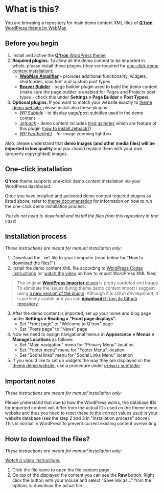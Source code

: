 # What is this?

You are browsing a repository for main demo content XML files of [**Q'tron** WordPress theme by WebMan](https://www.webmandesign.eu/portfolio/qtron-wordpress-theme/).


## Before you begin

1. Install and active the [**Q'tron** WordPress theme](https://www.webmandesign.eu/portfolio/qtron-wordpress-theme/)
2. **Required plugins**: To allow all the demo content to be imported in whole, please install these plugins (they are required for [one-click demo content installation](#one-click-installation)):
    * [**WebMan Amplifier**](https://wordpress.org/plugins/webman-amplifier/) - provides additional functionality, widgets, shortcodes, icon font and custom post types
    * [**Beaver Builder**](https://wordpress.org/plugins/beaver-builder-lite-version/) - page builder plugin used to build the demo content (make sure the page builder is enabled for Pages and Projects post types - check this under **Settings &raquo; Page Builder &raquo; Post Types**)
3. **Optional plugins**: If you want to match your website exactly to [theme demo website](http://themedemos.webmandesign.eu/qtron/), please install also these plugins:
    * [*WP Subtitle*](https://wordpress.org/plugins/wp-subtitle/) - to display page/post subtitles used in the demo content
    * [*Jetpack*](https://wordpress.org/plugins/jetpack/) - demo content includes [tiled galleries](https://jetpack.me/support/tiled-galleries/) which are feature of this plugin ([how to install Jetpack?](https://jetpack.com/support/installing-jetpack/))
    * [*WP Featherlight*](https://wordpress.org/plugins/wp-featherlight/) - for image zooming lightbox

Also, please understand that **demo images (and other media files) will be imported in low quality** and you should replace them with your own (properly copyrighted) images.


## One-click installation

**Q'tron** theme supports one-click demo content installation via your WordPress dashboard.

Once you have installed and activated demo content required plugins as listed above, refer to [theme documentation](https://www.webmandesign.eu/manual/qtron/#demo-content) for information on how to run the one-click demo installation process.

*You do not need to download and install the files from this repository in that case!*


## Installation process

*These instructions are meant for manual installation only:*

1. Download the `.xml` file to your computer (read below for "How to download the files?")
2. Install the demo content XML file according to [WordPress Codex instructions](http://codex.wordpress.org/Importing_Content#WordPress) (or [watch the video](https://webdesign.tutsplus.com/courses/a-beginners-guide-to-using-wordpress/lessons/wordpress-tools) on how to import WordPress XML files)
  > The original [**WordPress Importer** plugin](https://wordpress.org/plugins/wordpress-importer/) is pretty *outdated* and buggy. To eliminate the issues during theme demo content import I suggest using [a new version of the plugin](https://github.com/humanmade/WordPress-Importer). Although it is *still in development*, it is perfectly usable and you can [**download it** from its Github repository](https://github.com/humanmade/WordPress-Importer#how-do-i-use-it).
3. After the demo content is imported, set up your home and blog page under **Settings &raquo; Reading &raquo; "Front page displays"**:
    * Set "Front page" to "Welcome to Q'tron" page
    * Set "Posts page" to "News" page
4. Now we need to assign navigational menus in **Appearance &raquo; Menus &raquo; Manage Locations** as follows:
    * Set "Main navigation" menu for "Primary Menu" location
    * Set "Footer menu" menu for "Footer Menu" location
    * Set "Social links" menu for "Social Links Menu" location
5. If you would like to set up widgets the way they are displayed on the [theme demo website](http://themedemos.webmandesign.eu/qtron/), use a procedure under [`widgets` subfolder](https://github.com/webmandesign/demo-content/tree/master/qtron/widgets)


## Important notes

*These instructions are meant for manual installation only:*

Please understand that due to how the WordPress works, the database IDs for imported content will differ from the actual IDs used on the theme demo website and thus you need to reset these to the correct values used in your website database (see the step 2 and 3 in "Installation process" above). This is normal in WordPress to prevent current existing content overwriting.


## How to download the files?

*These instructions are meant for manual installation only:*

*[Watch a video instructions.](https://vimeo.com/170576209)*

1. Click the file name to open the file content page
2. On top of the displayed file content you can see the **Raw** button. Right click the button with your mouse and select "Save link as..." from the options to download the actual file.
